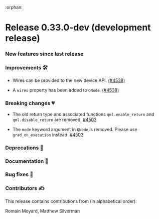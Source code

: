 :orphan:

# Release 0.33.0-dev (development release)

<h3>New features since last release</h3>

<h3>Improvements 🛠</h3>

* Wires can be provided to the new device API.
  [(#4538)](https://github.com/PennyLaneAI/pennylane/pull/4538)

* A `wires` property has been added to `QNode`.
  [(#4538)](https://github.com/PennyLaneAI/pennylane/pull/4538)

<h3>Breaking changes 💔</h3>

* The old return type and associated functions ``qml.enable_return`` and ``qml.disable_return`` are removed.
 [#4503](https://github.com/PennyLaneAI/pennylane/pull/4503)

* The ``mode`` keyword argument in ``QNode`` is removed. Please use ``grad_on_execution`` instead.
 [#4503](https://github.com/PennyLaneAI/pennylane/pull/4503)

<h3>Deprecations 👋</h3>

<h3>Documentation 📝</h3>

<h3>Bug fixes 🐛</h3>

<h3>Contributors ✍️</h3>

This release contains contributions from (in alphabetical order):

Romain Moyard,
Matthew Silverman

